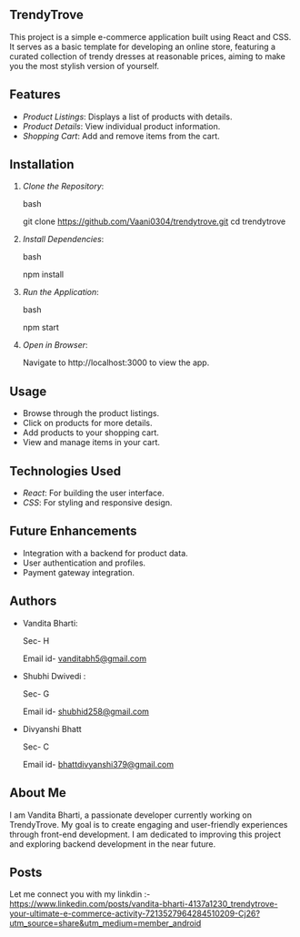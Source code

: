 ## TrendyTrove

This project is a simple e-commerce application built using React and CSS. It serves as a basic template for developing an online store, featuring a curated collection of trendy dresses at reasonable prices, aiming to make you the most stylish version of yourself.

## Features

- *Product Listings*: Displays a list of products with details.
- *Product Details*: View individual product information.
- *Shopping Cart*: Add and remove items from the cart.


## Installation

1. *Clone the Repository*:

   
   bash
   
   git clone https://github.com/Vaani0304/trendytrove.git
   cd trendytrove
   

3. *Install Dependencies*:

   
   bash
   
   npm install
   

5. *Run the Application*:

   
   bash
   
   npm start
   

7. *Open in Browser*:

   
   Navigate to http://localhost:3000 to view the app.

## Usage

- Browse through the product listings.
- Click on products for more details.
- Add products to your shopping cart.
- View and manage items in your cart.

## Technologies Used

- *React*: For building the user interface.
- *CSS*: For styling and responsive design.

## Future Enhancements

- Integration with a backend for product data.
- User authentication and profiles.
- Payment gateway integration.

## Authors

- Vandita Bharti:

  Sec- H
  
  Email id- vanditabh5@gmail.com
- Shubhi Dwivedi :

  Sec- G
  
  Email id- shubhid258@gmail.com
- Divyanshi Bhatt

  Sec- C
  
  Email id- bhattdivyanshi379@gmail.com


## About Me

I am Vandita Bharti, a passionate developer currently working on TrendyTrove. My goal is to create engaging and user-friendly experiences through front-end development. I am dedicated to improving this project and exploring backend development in the near future.

## Posts

Let me connect you with my linkdin :- https://www.linkedin.com/posts/vandita-bharti-4137a1230_trendytrove-your-ultimate-e-commerce-activity-7213527964284510209-Cj26?utm_source=share&utm_medium=member_android
